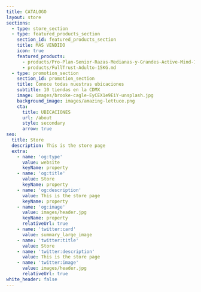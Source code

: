 ```yaml
---
title: CATALOGO
layout: store
sections:
  - type: store_section
  - type: featured_products_section
    section_id: featured_products_section
    title: MÁS VENDIDO
    icon: true
    featured_products:
      - products/Pro-Plan-Senior-Razas-Medianas-y-Grandes-Active-Mind-13kg.md
      - products/FullTrust-Adulto-15KG.md
  - type: promotion_section
    section_id: promotion_section
    title: Conoce todas nuestras ubicaciones
    subtitle: 10 tiendas en la CDMX
    image: images/brooke-cagle-EyCEX1e9EiY-unsplash.jpg
    background_image: images/amazing-lettuce.png
    cta:
      title: UBICACIONES
      url: /about
      style: secondary
      arrow: true
seo:
  title: Store
  description: This is the store page
  extra:
    - name: 'og:type'
      value: website
      keyName: property
    - name: 'og:title'
      value: Store
      keyName: property
    - name: 'og:description'
      value: This is the store page
      keyName: property
    - name: 'og:image'
      value: images/header.jpg
      keyName: property
      relativeUrl: true
    - name: 'twitter:card'
      value: summary_large_image
    - name: 'twitter:title'
      value: Store
    - name: 'twitter:description'
      value: This is the store page
    - name: 'twitter:image'
      value: images/header.jpg
      relativeUrl: true
white_header: false
---
```

